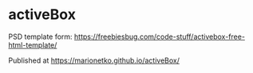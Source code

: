 # activeBox

PSD template form: https://freebiesbug.com/code-stuff/activebox-free-html-template/

Published at https://marionetko.github.io/activeBox/
